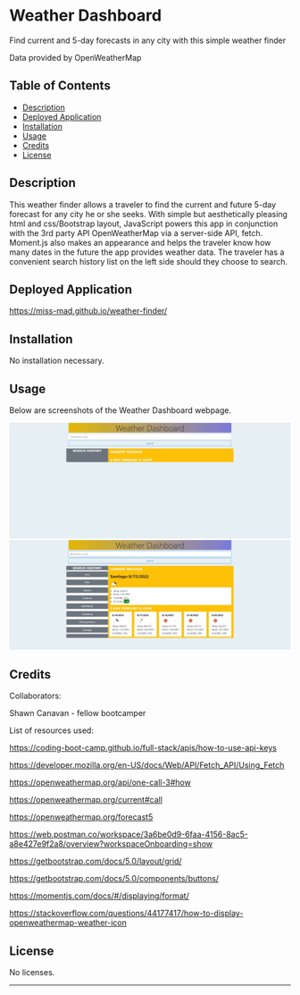 # Weather Dashboard
Find current and 5-day forecasts in any city with this simple weather finder

Data provided by OpenWeatherMap

## Table of Contents

- [Description](#description)
- [Deployed Application](#deployed-application)
- [Installation](#installation)
- [Usage](#usage)
- [Credits](#credits)
- [License](#license)

## Description

This weather finder allows a traveler to find the current and future 5-day forecast for any city he or she seeks. With simple but aesthetically pleasing html and css/Bootstrap layout, JavaScript powers this app in conjunction with the 3rd party API OpenWeatherMap via a server-side API, fetch. Moment.js also makes an appearance and helps the traveler know how many dates in the future the app provides weather data. The traveler has a convenient search history list on the left side should they choose to search.

## Deployed Application

https://miss-mad.github.io/weather-finder/

## Installation

No installation necessary.

## Usage

Below are screenshots of the Weather Dashboard webpage.

![Weather Dashboard screenshot 1](./assets/images/weather_dashboard_1.JPG)
![Weather Dashboard screenshot 2](./assets/images/weather_dashboard_2.JPG)

## Credits

Collaborators:

Shawn Canavan - fellow bootcamper

List of resources used:

https://coding-boot-camp.github.io/full-stack/apis/how-to-use-api-keys

https://developer.mozilla.org/en-US/docs/Web/API/Fetch_API/Using_Fetch

https://openweathermap.org/api/one-call-3#how

https://openweathermap.org/current#call

https://openweathermap.org/forecast5

https://web.postman.co/workspace/3a6be0d9-6faa-4156-8ac5-a8e427e9f2a8/overview?workspaceOnboarding=show

https://getbootstrap.com/docs/5.0/layout/grid/

https://getbootstrap.com/docs/5.0/components/buttons/

https://momentjs.com/docs/#/displaying/format/

https://stackoverflow.com/questions/44177417/how-to-display-openweathermap-weather-icon

## License

No licenses.

---